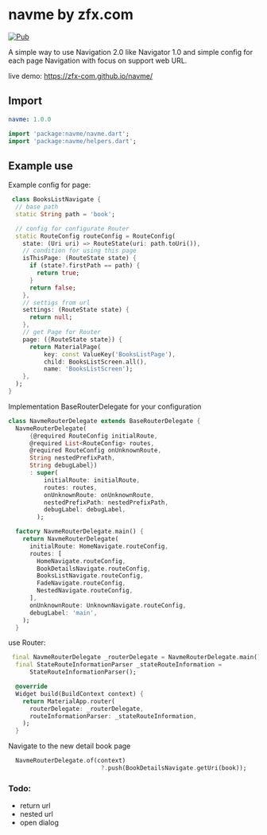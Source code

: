 # navme by zfx.com

[![Pub](https://img.shields.io/pub/v/navme.svg)](https://pub.dev/packages/navme)

A simple way to use Navigation 2.0 like Navigator 1.0 and simple config for each page
Navigation with focus on support web URL.

live demo: https://zfx-com.github.io/navme/

## Import

```yaml
navme: 1.0.0
```

```dart
import 'package:navme/navme.dart';
import 'package:navme/helpers.dart';
```

## Example use

Example config for page:

```dart
 class BooksListNavigate {
  // base path
  static String path = 'book';

  // config for configurate Router
  static RouteConfig routeConfig = RouteConfig(
    state: (Uri uri) => RouteState(uri: path.toUri()),
    // condition for using this page
    isThisPage: (RouteState state) {
      if (state?.firstPath == path) {
        return true;
      }
      return false;
    },
    // settigs from url
    settings: (RouteState state) {
      return null;
    },
    // get Page for Router
    page: ({RouteState state}) {
      return MaterialPage(
          key: const ValueKey('BooksListPage'),
          child: BooksListScreen.all(),
          name: 'BooksListScreen');
    },
  );
}
```

Implementation BaseRouterDelegate for your configuration

```dart
class NavmeRouterDelegate extends BaseRouterDelegate {
  NavmeRouterDelegate(
      {@required RouteConfig initialRoute,
      @required List<RouteConfig> routes,
      @required RouteConfig onUnknownRoute,
      String nestedPrefixPath,
      String debugLabel})
      : super(
          initialRoute: initialRoute,
          routes: routes,
          onUnknownRoute: onUnknownRoute,
          nestedPrefixPath: nestedPrefixPath,
          debugLabel: debugLabel,
        );

  factory NavmeRouterDelegate.main() {
    return NavmeRouterDelegate(
      initialRoute: HomeNavigate.routeConfig,
      routes: [
        HomeNavigate.routeConfig,
        BookDetailsNavigate.routeConfig,
        BooksListNavigate.routeConfig,
        FadeNavigate.routeConfig,
        NestedNavigate.routeConfig,
      ],
      onUnknownRoute: UnknownNavigate.routeConfig,
      debugLabel: 'main',
    );
  }


```

use Router:

```dart
 final NavmeRouterDelegate _routerDelegate = NavmeRouterDelegate.main();
  final StateRouteInformationParser _stateRouteInformation =
      StateRouteInformationParser();

  @override
  Widget build(BuildContext context) {
    return MaterialApp.router(
      routerDelegate: _routerDelegate,
      routeInformationParser: _stateRouteInformation,
    );
  }
```

Navigate to the new detail book page

```dart
  NavmeRouterDelegate.of(context)
                          ?.push(BookDetailsNavigate.getUri(book));
```

### Todo:

- return url
- nested url
- open dialog
